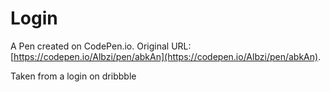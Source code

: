 # Login

A Pen created on CodePen.io. Original URL: [https://codepen.io/Albzi/pen/abkAn](https://codepen.io/Albzi/pen/abkAn).

Taken from a login on dribbble
